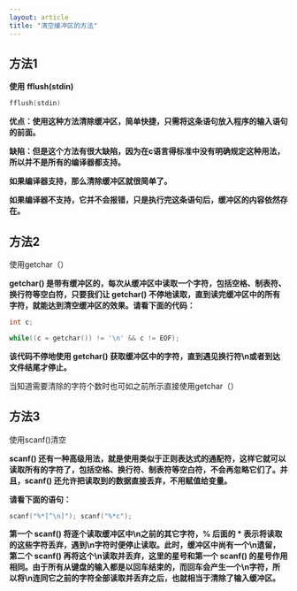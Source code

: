 ```yaml
---
layout: article
title: "清空缓冲区的方法"
---
```


## 方法1

**使用** **fflush(stdin)**

```c
fflush(stdin)
```

**优点：使用这种方法清除缓冲区，简单快捷，只需将这条语句放入程序的输入语句的前面。**

**缺陷：但是这个方法有很大缺陷，因为在c语言得标准中没有明确规定这种用法，所以并不是所有的编译器都支持。**

**如果编译器支持，那么清除缓冲区就很简单了。**

**如果编译器不支持，它并不会报错，只是执行完这条语句后，缓冲区的内容依然存在。**

## 方法2

使用getchar（）

**getchar() 是带有缓冲区的，每次从缓冲区中读取一个字符，包括空格、制表符、换行符等空白符，只要我们让 getchar() 不停地读取，直到读完缓冲区中的所有字符，就能达到清空缓冲区的效果。请看下面的代码：**

```c
int c;

while((c = getchar()) != '\n' && c != EOF);
```

**该代码不停地使用 getchar() 获取缓冲区中的字符，直到遇见换行符\n或者到达文件结尾才停止。**

当知道需要清除的字符个数时也可如之前所示直接使用getchar（）

## 方法3

使用scanf()清空

**scanf() 还有一种高级用法，就是使用类似于正则表达式的通配符，这样它就可以读取所有的字符了，包括空格、换行符、制表符等空白符，不会再忽略它们了。并且，scanf() 还允许把读取到的数据直接丢弃，不用赋值给变量。**

**请看下面的语句：**

```c
scanf("%*[^\n]"); scanf("%*c");
```

**第一个 scanf() 将逐个读取缓冲区中\n之前的其它字符，% 后面的 * 表示将读取的这些字符丢弃，遇到\n字符时便停止读取。此时，缓冲区中尚有一个\n遗留，第二个 scanf() 再将这个\n读取并丢弃，这里的星号和第一个 scanf() 的星号作用相同。由于所有从键盘的输入都是以回车结束的，而回车会产生一个\n字符，所以将\n连同它之前的字符全部读取并丢弃之后，也就相当于清除了输入缓冲区。**
